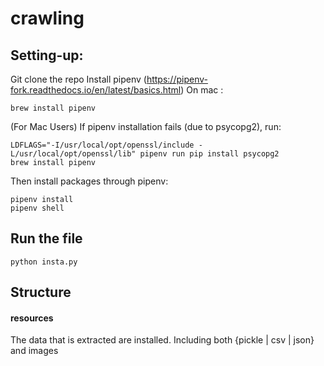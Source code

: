 # crawling

## Setting-up:
Git clone the repo
Install pipenv (https://pipenv-fork.readthedocs.io/en/latest/basics.html)
On mac :
```
brew install pipenv
```

(For Mac Users) If pipenv installation fails (due to psycopg2), run:

```
LDFLAGS="-I/usr/local/opt/openssl/include -L/usr/local/opt/openssl/lib" pipenv run pip install psycopg2
brew install pipenv
```

Then install packages through pipenv:

```
pipenv install
pipenv shell
```
## Run the file
```
python insta.py
```

## Structure

#### resources
The data that is extracted are installed. Including both {pickle | csv | json} and images
